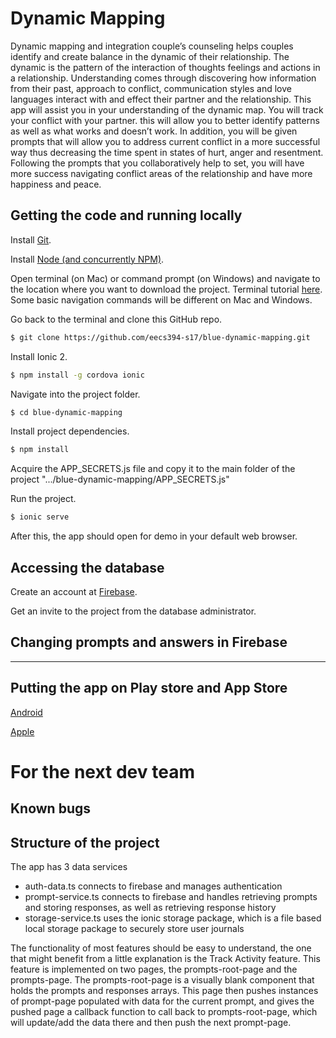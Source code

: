 # Dynamic Mapping

Dynamic mapping and integration couple’s counseling helps couples identify and create
balance in the dynamic of their relationship. The dynamic is the pattern of the interaction of thoughts feelings and actions in a relationship. Understanding comes through discovering how information from their past, approach to conflict, communication styles and love languages interact with and effect their partner and the relationship. This app will assist you in your understanding of the dynamic map. You will track your conflict with your partner. this will allow you to better identify patterns as well as what works and doesn’t work. In addition, you will be given prompts that will allow you to address current conflict in a more successful way thus decreasing the time spent in states of hurt, anger and resentment. Following the prompts that you collaboratively help to set, you will have more success navigating conflict areas of the relationship and have more happiness and peace.

## Getting the code and running locally

Install [Git](https://git-scm.com/).

Install [Node (and concurrently NPM)](https://nodejs.org/en/).

Open terminal (on Mac) or command prompt (on Windows) and navigate to the location where you want to download the project.  Terminal tutorial [here](https://computers.tutsplus.com/tutorials/navigating-the-terminal-a-gentle-introduction--mac-3855). Some basic navigation commands will be different on Mac and Windows.

Go back to the terminal and clone this GitHub repo.

```bash
$ git clone https://github.com/eecs394-s17/blue-dynamic-mapping.git
```

Install Ionic 2.

```bash
$ npm install -g cordova ionic
```

Navigate into the project folder.

```bash
$ cd blue-dynamic-mapping
```

Install project dependencies.
```bash
$ npm install
```

Acquire the APP_SECRETS.js file and copy it to the main folder of the project ".../blue-dynamic-mapping/APP_SECRETS.js"

Run the project.
```bash
$ ionic serve
```

After this, the app should open for demo in your default web browser.

## Accessing the database

Create an account at [Firebase](https://firebase.google.com/).

Get an invite to the project from the database administrator.

## Changing prompts and answers in Firebase

--------------

## Putting the app on Play store and App Store

[Android](https://support.google.com/googleplay/android-developer/answer/113469?hl=en)

[Apple](https://clearbridgemobile.com/how-to-submit-an-app-to-the-app-store/)

# For the next dev team

## Known bugs


## Structure of the project

The app has 3 data services

- auth-data.ts connects to firebase and manages authentication
- prompt-service.ts connects to firebase and handles retrieving prompts and storing responses, as well as retrieving response history
- storage-service.ts uses the ionic storage package, which is a file based local storage package to securely store user journals

The functionality of most features should be easy to understand, the one that might benefit from a little explanation is the Track Activity feature.  This feature is implemented on two pages, the prompts-root-page and the prompts-page.  The prompts-root-page is a visually blank component that holds the prompts and responses arrays.  This page then pushes instances of prompt-page populated with data for the current prompt, and gives the pushed page a callback function to call back to prompts-root-page, which will update/add the data there and then push the next prompt-page.
